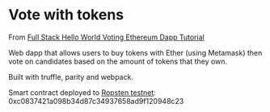 # Vote with tokens

From [Full Stack Hello World Voting Ethereum Dapp Tutorial](https://medium.com/@mvmurthy/full-stack-hello-world-voting-ethereum-dapp-tutorial-part-1-40d2d0d807c2)

Web dapp that allows users to buy tokens with Ether (using Metamask) then vote on candidates based on the amount of tokens that they own. 

Built with truffle, parity and webpack.

Smart contract deployed to [Ropsten testnet](https://ropsten.etherscan.io/address/0xc0837421a098b34d87c34937658ad9f120948c23): 0xc0837421a098b34d87c34937658ad9f120948c23

